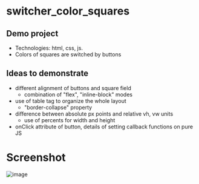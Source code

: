 # switcher_color_squares

## Demo project
* Technologies: html, css, js.
* Colors of squares are switched by buttons

## Ideas to demonstrate
* different alignment of buttons and square field
  * combination of "flex", "inline-block" modes
* use of table tag to organize the whole layout
  * "border-collapse" property 
* difference between absolute px points and relative vh, vw units
  * use of percents for width and height
* onClick attribute of button, details of setting callback functions on pure JS

# Screenshot

![image](https://github.com/user-attachments/assets/2899e1c2-e1e2-4147-b2c6-3c8b14ae3bd3)

